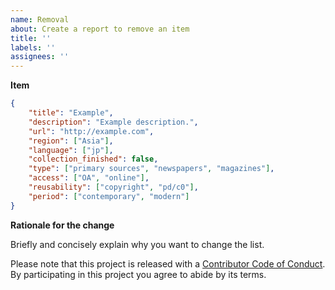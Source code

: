```yaml
---
name: Removal
about: Create a report to remove an item
title: ''
labels: ''
assignees: ''
---
```


**Item**

```json
{
	"title": "Example",
	"description": "Example description.",
	"url": "http://example.com",
	"region": ["Asia"],
	"language": ["jp"],
	"collection_finished": false,
	"type": ["primary sources", "newspapers", "magazines"],
	"access": ["OA", "online"],
	"reusability": ["copyright", "pd/c0"],
	"period": ["contemporary", "modern"]
}
```

**Rationale for the change**

Briefly and concisely explain why you want to change the list.

Please note that this project is released with a
[Contributor Code of Conduct](CODE_OF_CONDUCT.md). By participating in this
project you agree to abide by its terms.
